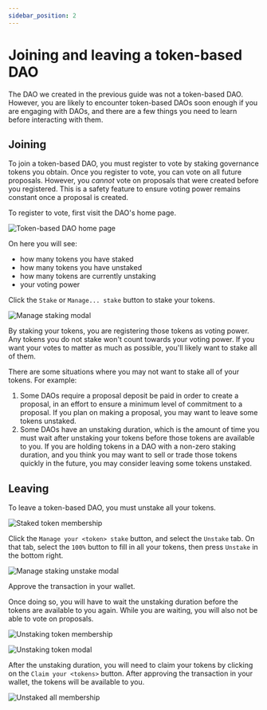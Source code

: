 ```yaml
---
sidebar_position: 2
---
```


# Joining and leaving a token-based DAO

The DAO we created in the previous guide was not a token-based DAO. However, you are likely to encounter token-based DAOs soon enough if you are engaging with DAOs, and there are a few things you need to learn before interacting with them.

## Joining

To join a token-based DAO, you must register to vote by staking governance tokens you obtain. Once you register to vote, you can vote on all future proposals. However, you _cannot_ vote on proposals that were created before you registered. This is a safety feature to ensure voting power remains constant once a proposal is created.

To register to vote, first visit the DAO's home page.

![Token-based DAO home page](../../../../static/img/quickstart/token-based-home.png)

On here you will see:

* how many tokens you have staked
* how many tokens you have unstaked
* how many tokens are currently unstaking
* your voting power

Click the `Stake` or `Manage... stake` button to stake your tokens.

![Manage staking modal](../../../../static/img/quickstart/manage-staking.png)

By staking your tokens, you are registering those tokens as voting power. Any tokens you do not stake won't count towards your voting power. If you want your votes to matter as much as possible, you'll likely want to stake all of them.

There are some situations where you may not want to stake all of your tokens. For example:

1. Some DAOs require a proposal deposit be paid in order to create a proposal, in an effort to ensure a minimum level of commitment to a proposal. If you plan on making a proposal, you may want to leave some tokens unstaked.
2. Some DAOs have an unstaking duration, which is the amount of time you must wait after unstaking your tokens before those tokens are available to you. If you are holding tokens in a DAO with a non-zero staking duration, and you think you may want to sell or trade those tokens quickly in the future, you may consider leaving some tokens unstaked.

## Leaving

To leave a token-based DAO, you must unstake all your tokens.

![Staked token membership](../../../../static/img/quickstart/staked-membership.png)

Click the `Manage your <token> stake` button, and select the `Unstake` tab. On that tab, select the `100%` button to fill in all your tokens, then press `Unstake` in the bottom right.

![Manage staking unstake modal](../../../../static/img/quickstart/manage-staking-unstake-all.png)

Approve the transaction in your wallet.

Once doing so, you will have to wait the unstaking duration before the tokens are available to you again. While you are waiting, you will also not be able to vote on proposals.

![Unstaking token membership](../../../../static/img/quickstart/your-membership-unstaking.png)

![Unstaking token modal](../../../../static/img/quickstart/unstaking-modal.png)

After the unstaking duration, you will need to claim your tokens by clicking on the `Claim your <tokens>` button. After approving the transaction in your wallet, the tokens will be available to you.

![Unstaked all membership](../../../../static/img/quickstart/your-membership-nothing-staked.png)
